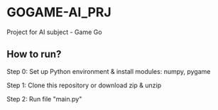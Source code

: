 # GOGAME-AI_PRJ
Project for AI subject - Game Go

## How to run?
Step 0: Set up Python environment & install modules: numpy, pygame </p>
Step 1: Clone this repository or download zip & unzip </p>
Step 2: Run file "main.py" </p>
